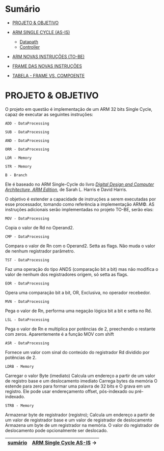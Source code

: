 
# Sumário

- [PROJETO & OBJETIVO](https://github.com/Batchuka/Projeto-ARM-Single-Cycle-IFES/blob/main/README.md#projeto)

- [ARM SINGLE CYCLE (AS-IS)](https://github.com/Batchuka/Projeto-ARM-Single-Cycle-IFES/blob/main/Documenta%C3%A7%C3%A3o/2%20%E2%80%94%20ARM%20SINGLE%20CYCLE%20AS-IS/2%20%E2%80%94%20ARM%20SINGLE%20CYCLE%20AS-IS.md#arm-single-cycle-as-is)
  - [Datapath](https://github.com/Batchuka/Projeto-ARM-Single-Cycle-IFES/blob/main/Documenta%C3%A7%C3%A3o/2%20%E2%80%94%20ARM%20SINGLE%20CYCLE%20AS-IS/Datapath.md#datapath)
  - [Controller](https://github.com/Batchuka/Projeto-ARM-Single-Cycle-IFES/blob/main/Documenta%C3%A7%C3%A3o/2%20%E2%80%94%20ARM%20SINGLE%20CYCLE%20AS-IS/Controller.md#controler)

- [ARM NOVAS INSTRUÇÕES (TO-BE)](https://github.com/Batchuka/Projeto-ARM-Single-Cycle-IFES/blob/main/Documenta%C3%A7%C3%A3o/3%20%E2%80%94%20AS%20NOVAS%20INSTRU%C3%87%C3%95ES%20TO-BE.md#3--arm-novas-instru%C3%A7%C3%B5es-to-be)

- [FRAME DAS NOVAS INSTRUÇÕES](https://github.com/Batchuka/Projeto-ARM-Single-Cycle-IFES/blob/main/Documenta%C3%A7%C3%A3o/A%20%E2%80%94%20FRAME%20DAS%20NOVAS%20INSTRU%C3%87%C3%95ES%20-%20Copia.md#a---novas-instru%C3%A7%C3%B5es)


- [TABELA - FRAME VS. COMPOENTE](https://github.com/Batchuka/Projeto-ARM-Single-Cycle-IFES/blob/main/Documenta%C3%A7%C3%A3o/B%20%E2%80%94%20TABELA%20-%20FRAME%20VS.%20COMPOENTE.md#b--tabela---frame-vs-componente)

# PROJETO & OBJETIVO

O projeto em questão é implementação de um ARM 32 bits Single Cycle, capaz de executar as seguintes instruções:

	ADD - DataProcessing
	
	SUB - DataProcessing
	
	AND - DataProcessing
	
	ORR - DataProcessing
	
	LDR - Memory 
  
	STR - Memory 
  
	B - Branch 
  

Ele é baseado no ARM Single-Cycle do livro [*Digital Design and Computer Architecture, ARM Edition*](https://www.amazon.com.br/Digital-Design-Computer-Architecture-English-ebook/dp/B00XHN8RI4/ref=sr_1_3?__mk_pt_BR=%C3%85M%C3%85%C5%BD%C3%95%C3%91&crid=2O6BFDVAZ5RH&keywords=harris+assembly+arm&qid=1672873390&sprefix=harris+assembly+ar%2Caps%2C230&sr=8-3), de Sarah L. Harris e David Harris.

O objetivo é estender a capacidade de instruções a serem executadas por esse processador, tomando como referência a implementação ARM©. AS instruções adicionais serão implementadas no projeto TO-BE, serão elas:

	MOV - DataProcessing
		
Copia o valor de Rd no Operand2.
	
	CMP - DataProcessing
		
Compara o valor de Rn com o Operand2. Setta as flags. Não muda o valor de nenhum registrador parâmetro.
	
	TST - DataProcessing
		
Faz uma operação do tipo ANDS  (comparação bit a bit) mas não modifica o valor de nenhum dos registradores origem, só setta as flags.
	
	EOR - DataProcessing
		
Opera uma comparação bit a bit, OR, Exclusiva, no operador recebedor.
	
	MVN - DataProcessing
		
Pega o valor de Rn, performa uma negação lógica bit a bit e setta no Rd.
	
	LSL - DataProcessing
		
Pega o valor de Rn e multiplica por potências de 2, preechendo o restante com zeros. Aparentemente é a função MOV com shift
	
	ASR - DataProcessing
		
Fornece um valor com sinal do conteúdo do registrador Rd dividido por potências de 2.
	
	LDRB - Memory 
		
Carregar o valor Byte (imediato) 
Calcula um endereço a partir de um valor de registro base e um deslocamento imediato
Carrega bytes da memória
O estende para zero para formar uma palavra de 32 bits e
O grava em um registro. 
Ele pode usar endereçamento offset, pós-indexado ou pré-indexado. 
	
	STRB - Memory

Armazenar byte de registrador (registro);
Calcula um endereço a partir de um valor de registrador base e um valor de registrador de deslocamento 
Armazena um byte de um registrador na memória. 
O valor do registrador de deslocamento pode opcionalmente ser deslocado.


| [sumário](https://github.com/Batchuka/Projeto-ARM-Single-Cycle-IFES#sum%C3%A1rio) | [ARM Single Cycle AS-IS](https://github.com/Batchuka/Projeto-ARM-Single-Cycle-IFES/blob/main/Documenta%C3%A7%C3%A3o/2%20%E2%80%94%20ARM%20SINGLE%20CYCLE%20AS-IS/2%20%E2%80%94%20ARM%20SINGLE%20CYCLE%20AS-IS.md#arm-single-cycle-as-is) $\rightarrow$ |
|-|-|
